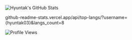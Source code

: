 ![Hyuntak's GitHub Stats](https://github-readme-stats.vercel.app/api?username=hyuntak03&show_icons=true)

github-readme-stats.vercel.app/api/top-langs/?username={hyuntak03}&langs_count=8

![Profile Views](https://komarev.com/ghpvc/?username=hyuntak03)
<!--
**hyuntak03/hyuntak03** is a ✨ _special_ ✨ repository because its `README.md` (this file) appears on your GitHub profile.

Here are some ideas to get you started:

- 🔭 I’m currently working on ...
- 🌱 I’m currently learning ...
- 👯 I’m looking to collaborate on ...
- 🤔 I’m looking for help with ...
- 💬 Ask me about ...
- 📫 How to reach me: ...
- 😄 Pronouns: ...
- ⚡ Fun fact: ...
-->
